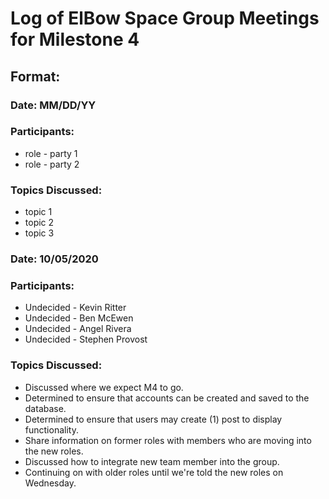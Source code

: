 # Log of ElBow Space Group Meetings for Milestone 4

## Format:
### Date: MM/DD/YY
### Participants: 
* role - party 1
* role - party 2
### Topics Discussed:
* topic 1
* topic 2
* topic 3

### Date: 10/05/2020
### Participants: 
* Undecided - Kevin Ritter
* Undecided - Ben McEwen
* Undecided - Angel Rivera
* Undecided - Stephen Provost
### Topics Discussed:
* Discussed where we expect M4 to go.
* Determined to ensure that accounts can be created and saved to the database.
* Determined to ensure that users may create (1) post to display functionality.
* Share information on former roles with members who are moving into the new roles.
* Discussed how to integrate new team member into the group.
* Continuing on with older roles until we're told the new roles on Wednesday. 
